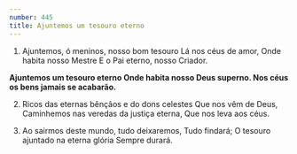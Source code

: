 ```yaml
---
number: 445
title: Ajuntemos um tesouro eterno
---
```


1. Ajuntemos, ó meninos, nosso bom tesouro
  Lá nos céus de amor,
  Onde habita nosso Mestre
  E o Pai eterno, nosso Criador.

  __Ajuntemos um tesouro eterno
  Onde habita nosso Deus superno.
  Nos céus os bens jamais se acabarão.__

2. Ricos das eternas bênçãos e do dons celestes
  Que nos vêm de Deus,
  Caminhemos nas veredas da justiça eterna,
  Que nos leva aos céus.

3. Ao sairmos deste mundo, tudo deixaremos,
  Tudo findará;
  O tesouro ajuntado na eterna glória
  Sempre durará.

